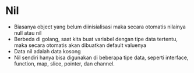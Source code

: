 # Nil
- Biasanya object yang belum diinisialisasi maka secara otomatis nilainya null atau nil
- Berbeda di golang, saat kita buat variabel dengan tipe data tertentu, maka secara otomatis akan dibuatkan default valuenya
- Data nil adalah data kosong
- Nil sendiri hanya bisa digunakan di beberapa tipe data, seperti interface, function, map, slice, pointer, dan channel.